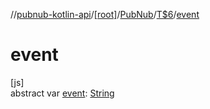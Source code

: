 //[pubnub-kotlin-api](../../../../index.md)/[[root]](../../index.md)/[PubNub](../index.md)/[T$6](index.md)/[event](event.md)

# event

[js]\
abstract var [event](event.md): [String](https://kotlinlang.org/api/core/kotlin-stdlib/kotlin/-string/index.html)
